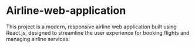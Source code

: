 # Airline-web-application
This project is a modern, responsive airline web application built using React.js, designed to streamline the user experience for booking flights and managing airline services.
